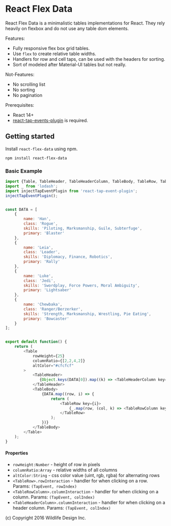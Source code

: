 
React Flex Data
===============

React Flex Data is a minimalistic tables implementations for React. They rely heavily on flexbox and do not use any table dom elements. 



Features:
* Fully responsive flex box grid tables.
* Use `flex` to create relative table widths.
* Handlers for row and cell taps, can be used with the headers for sorting.
* Sort of modeled after Material-UI tables but not really.

Not-Features:
* No scrolling list
* No sorting
* No pagination

Prerequisites: 
* React 14+
* [react-tap-events-plugin](https://github.com/zilverline/react-tap-event-plugin) is required.



Getting started
---------------

Install `react-flex-data` using npm.

```shell
npm install react-flex-data
```

### Basic Example

```javascript
import {Table, TableHeader, TableHeaderColumn, TableBody, TableRow, TableRowColumn} from 'react-flex-data';
import _ from 'lodash';
import injectTapEventPlugin from 'react-tap-event-plugin';
injectTapEventPlugin();


const DATA = [
    {
        name: 'Han',
        class: 'Rogue',
        skills: 'Piloting, Marksmanship, Guile, Subterfuge',
        primary: 'Blaster'
    },
    {
        name: 'Leia',
        class: 'Leader',
        skills: 'Diplomacy, Finance, Robotics',
        primary: 'Rally'
    },
    {
        name: 'Luke',
        class: 'Jedi',
        skills: 'Swordplay, Force Powers, Moral Ambiguity',
        primary: 'Lightsaber'
    },
    {
        name: 'Chewbaka',
        class: 'Ranger/Berzerker',
        skills: 'Strength, Marksmanship, Wrestling, Pie Eating',
        primary: 'Bowcaster'
    }
];


export default function() {
    return (
        <Table
            rowHeight={25}
            columnRatio={[2,2,4,2]}
            altColor="#cfcfcf"
        >
            <TableHeader>
               {Object.keys(DATA[0]).map((k) => <TableHeaderColumn key={k}>{k}</TableHeaderColumn>)}
            </TableHeader>
            <TableBody>
                {DATA.map((row, i) => {
                    return (
                        <TableRow key={i}>
                            {_.map(row, (col, k) => <TableRowColumn key={`clol_${k}_row_${i}`}>{col}</TableRowColumn>)}
                        </TableRow>
                    );
                })}
            </TableBody>
        </Table>
    );
}


```


#### Properties

* `rowHeight:Number` - height of row in pixels
* `columnRatio:Array` - relative widths of all columns
* `altColor:String` - css color value (uint, rgb, rgba) for alternating rows
* `<TableRow>.rowInteraction` - handler for when clicking on a row. Params: `(TapEvent, rowIndex)`
* `<TableRowColumn>.columnInteraction` - handler for when clicking on a column. Params: `(TapEvent, colIndex)`
* `<TableHeaderColumn>.columnInteraction` - handler for when clicking on a header column. Params: `(TapEvent, colIndex)`



(c) Copyright 2016 Wildlife Design Inc.


